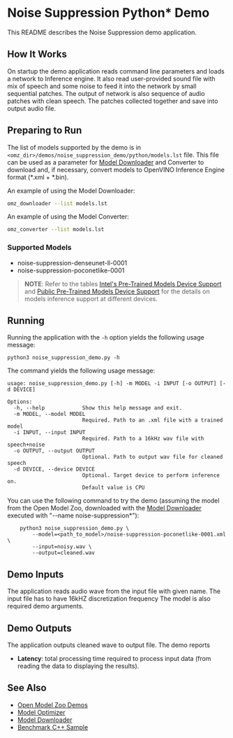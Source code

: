 # Noise Suppression Python\* Demo

This README describes the Noise Suppression demo application.

## How It Works

On startup the demo application reads command line parameters and loads a network to Inference engine.
It also read user-provided sound file with mix of speech and some noise to feed it into the network by small sequential patches.
The output of network is also sequence of audio patches with clean speech. The patches collected together and save into output audio file.

## Preparing to Run

The list of models supported by the demo is in `<omz_dir>/demos/noise_suppression_demo/python/models.lst` file.
This file can be used as a parameter for [Model Downloader](../../../tools/model_tools/README.md) and Converter to download and, if necessary, convert models to OpenVINO Inference Engine format (\*.xml + \*.bin).

An example of using the Model Downloader:

```sh
omz_downloader --list models.lst
```

An example of using the Model Converter:

```sh
omz_converter --list models.lst
```

### Supported Models

* noise-suppression-denseunet-ll-0001
* noise-suppression-poconetlike-0001

> **NOTE**: Refer to the tables [Intel's Pre-Trained Models Device Support](../../../models/intel/device_support.md) and [Public Pre-Trained Models Device Support](../../../models/public/device_support.md) for the details on models inference support at different devices.
## Running

Running the application with the `-h` option yields the following usage message:
```
python3 noise_suppression_demo.py -h
```
The command yields the following usage message:
```
usage: noise_suppression_demo.py [-h] -m MODEL -i INPUT [-o OUTPUT] [-d DEVICE]

Options:
  -h, --help            Show this help message and exit.
  -m MODEL, --model MODEL
                        Required. Path to an .xml file with a trained model
  -i INPUT, --input INPUT
                        Required. Path to a 16kHz wav file with speech+noise
  -o OUTPUT, --output OUTPUT
                        Optional. Path to output wav file for cleaned speech
  -d DEVICE, --device DEVICE
                        Optional. Target device to perform inference on.
                        Default value is CPU
```

You can use the following command to try the demo (assuming the model from the Open Model Zoo, downloaded with the
[Model Downloader](../../../tools/model_tools/README.md) executed with "--name noise-suppression*"):
```
    python3 noise_suppression_demo.py \
        --model=<path_to_model>/noise-suppression-poconetlike-0001.xml \
        --input=noisy.wav \
        --output=cleaned.wav
```

## Demo Inputs

The application reads audio wave from the input file with given name. The input file has to have 16kHZ discretization frequency
The model is also required demo arguments.

## Demo Outputs
The application outputs cleaned wave to output file.
The demo reports

* **Latency**: total processing time required to process input data (from reading the data to displaying the results).

## See Also
* [Open Model Zoo Demos](../../README.md)
* [Model Optimizer](https://docs.openvino.ai/latest/_docs_MO_DG_Deep_Learning_Model_Optimizer_DevGuide.html)
* [Model Downloader](../../../tools/model_tools/README.md)
* [Benchmark C++ Sample](https://docs.openvino.ai/latest/_inference_engine_samples_benchmark_app_README.html)
